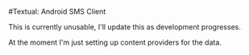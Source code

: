 #Textual: Android SMS Client

This is currently unusable, I'll update this as development progresses.

At the moment I'm just setting up content providers for the data.
